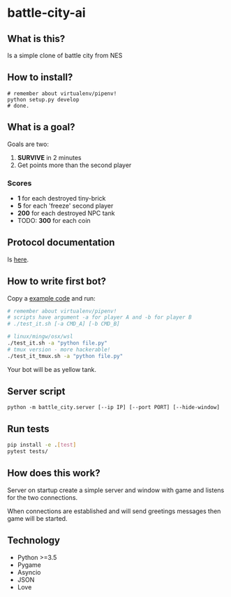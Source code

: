 # battle-city-ai

## What is this?

Is a simple clone of battle city from NES

## How to install?

```
# remember about virtualenv/pipenv!
python setup.py develop
# done.
```

## What is a goal?

Goals are two:

1. **SURVIVE** in 2 minutes
2. Get points more than the second player

### Scores

* **1** for each destroyed tiny-brick
* **5** for each 'freeze' second player
* **200** for each destroyed NPC tank
* TODO: **300** for each coin

## Protocol documentation

Is [here](docs/).

## How to write first bot?

Copy a [example code](battle_city/client.py) and run:

```sh
# remember about virtualenv/pipenv!
# scripts have argument -a for player A and -b for player B
# ./test_it.sh [-a CMD_A] [-b CMD_B]

# linux/mingw/osx/wsl
./test_it.sh -a "python file.py"
# tmux version - more hackerable!
./test_it_tmux.sh -a "python file.py"
```

Your bot will be as yellow tank.

## Server script

```
python -m battle_city.server [--ip IP] [--port PORT] [--hide-window]
```

## Run tests

```sh
pip install -e .[test]
pytest tests/
```

## How does this work?

Server on startup create a simple server and window with game and listens for the two connections.

When connections are established and will send greetings messages then game will be started.

## Technology

* Python >=3.5
* Pygame
* Asyncio
* JSON
* Love
